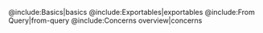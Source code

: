 @include:Basics|basics
@include:Exportables|exportables
@include:From Query|from-query
@include:Concerns overview|concerns